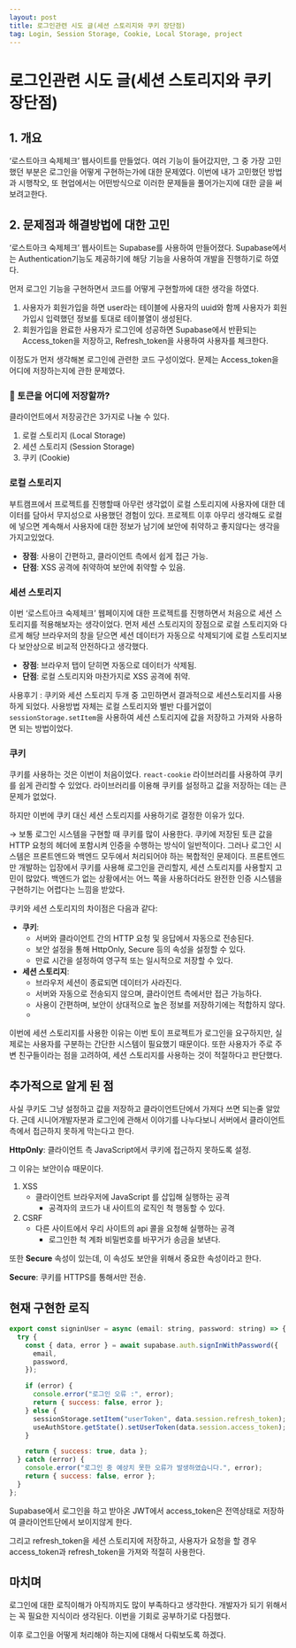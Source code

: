 ```yaml
---
layout: post
title: 로그인관련 시도 글(세션 스토리지와 쿠키 장단점)
tag: Login, Session Storage, Cookie, Local Storage, project
---
```


# 로그인관련 시도 글(세션 스토리지와 쿠키 장단점)

## 1. 개요

‘로스트아크 숙제체크’ 웹사이트를 만들었다. 여러 기능이 들어갔지만, 그 중 가장 고민했던 부분은 로그인을 어떻게 구현하는가에 대한 문제였다. 이번에 내가 고민했던 방법과 시행착오, 또 현업에서는 어떤방식으로 이러한 문제들을 풀어가는지에 대한 글을 써보려고한다.

## 2. 문제점과 해결방법에 대한 고민

‘로스트아크 숙제체크’ 웹사이트는 Supabase를 사용하여 만들어졌다. Supabase에서는 Authentication기능도 제공하기에 해당 기능을 사용하여 개발을 진행하기로 하였다.

먼저 로그인 기능을 구현하면서 코드를 어떻게 구현할까에 대한 생각을 하였다.

1. 사용자가 회원가입을 하면 user라는 테이블에 사용자의 uuid와 함께 사용자가 회원가입시 입력했던 정보를 토대로 테이블열이 생성된다.
2. 회원가입을 완료한 사용자가 로그인에 성공하면 Supabase에서 반환되는 Access_token을 저장하고, Refresh_token을 사용하여 사용자를 체크한다.

이정도가 먼저 생각해본 로그인에 관련한 코드 구성이었다. 문제는 Access_token을 어디에 저장하는지에 관한 문제였다.

### 🤔 토큰을 어디에 저장할까?

클라이언트에서 저장공간은 3가지로 나눌 수 있다.

1. 로컬 스토리지 (Local Storage)
2. 세션 스토리지 (Session Storage)
3. 쿠키 (Cookie)

### 로컬 스토리지

부트캠프에서 프로젝트를 진행할때 아무런 생각없이 로컬 스토리지에 사용자에 대한 데이터를 담아서 무지성으로 사용했던 경험이 있다. 프로젝트 이후 아무리 생각해도 로컬에 넣으면 계속해서 사용자에 대한 정보가 남기에 보안에 취약하고 좋지않다는 생각을 가지고있었다.

- **장점**: 사용이 간편하고, 클라이언트 측에서 쉽게 접근 가능.
- **단점**: XSS 공격에 취약하여 보안에 취약할 수 있음.

### 세션 스토리지

이번 ‘로스트아크 숙제체크’ 웹페이지에 대한 프로젝트를 진행하면서 처음으로 세션 스토리지를 적용해보자는 생각이었다. 먼저 세션 스토리지의 장점으로 로컬 스토리지와 다르게 해당 브라우저의 창을 닫으면 세션 데이터가 자동으로 삭제되기에 로컬 스토리지보다 보안상으로 비교적 안전하다고 생각했다.

- **장점**: 브라우저 탭이 닫히면 자동으로 데이터가 삭제됨.
- **단점**: 로컬 스토리지와 마찬가지로 XSS 공격에 취약.

사용후기 : 쿠키와 세션 스토리지 두개 중 고민하면서 결과적으로 세션스토리지를 사용하게 되었다.
사용방법 자체는 로컬 스토리지와 별반 다를거없이 `sessionStorage.setItem`을 사용하여 세션 스토리지에 값을 저장하고 가져와 사용하면 되는 방법이었다.

### 쿠키

쿠키를 사용하는 것은 이번이 처음이었다. `react-cookie` 라이브러리를 사용하여 쿠키를 쉽게 관리할 수 있었다. 라이브러리를 이용해 쿠키를 설정하고 값을 저장하는 데는 큰 문제가 없었다.

하지만 이번에 쿠키 대신 세션 스토리지를 사용하기로 결정한 이유가 있다.

→ 보통 로그인 시스템을 구현할 때 쿠키를 많이 사용한다. 쿠키에 저장된 토큰 값을 HTTP 요청의 헤더에 포함시켜 인증을 수행하는 방식이 일반적이다. 그러나 로그인 시스템은 프론트엔드와 백엔드 모두에서 처리되어야 하는 복합적인 문제이다. 프론트엔드만 개발하는 입장에서 쿠키를 사용해 로그인을 관리할지, 세션 스토리지를 사용할지 고민이 많았다. 백엔드가 없는 상황에서는 어느 쪽을 사용하더라도 완전한 인증 시스템을 구현하기는 어렵다는 느낌을 받았다.

쿠키와 세션 스토리지의 차이점은 다음과 같다:

- **쿠키**:
  - 서버와 클라이언트 간의 HTTP 요청 및 응답에서 자동으로 전송된다.
  - 보안 설정을 통해 HttpOnly, Secure 등의 속성을 설정할 수 있다.
  - 만료 시간을 설정하여 영구적 또는 일시적으로 저장할 수 있다.
- **세션 스토리지**:
  - 브라우저 세션이 종료되면 데이터가 사라진다.
  - 서버와 자동으로 전송되지 않으며, 클라이언트 측에서만 접근 가능하다.
  - 사용이 간편하며, 보안이 상대적으로 높은 정보를 저장하기에는 적합하지 않다.
  -

이번에 세션 스토리지를 사용한 이유는 이번 토이 프로젝트가 로그인을 요구하지만, 실제로는 사용자를 구분하는 간단한 시스템이 필요했기 때문이다. 또한 사용자가 주로 주변 친구들이라는 점을 고려하여, 세션 스토리지를 사용하는 것이 적절하다고 판단했다.

## 추가적으로 알게 된 점

사실 쿠키도 그냥 설정하고 값을 저장하고 클라이언트단에서 가져다 쓰면 되는줄 알았다. 근데 시니어개발자분과 로그인에 관해서 이야기를 나누다보니 서버에서 클라이언트측에서 접근하지 못하게 막는다고 한다.

**HttpOnly**: 클라이언트 측 JavaScript에서 쿠키에 접근하지 못하도록 설정.

그 이유는 보안이슈 때문이다.

1. XSS
   - 클라이언트 브라우저에 JavaScript 를 삽입해 실행하는 공격
     - 공격자의 코드가 내 사이트의 로직인 척 행동할 수 있다.
2. CSRF
   - 다른 사이트에서 우리 사이트의 api 콜을 요청해 실행하는 공격
     - 로그인한 척 계좌 비밀번호를 바꾸거가 송금을 보낸다.

또한 **Secure** 속성이 있는데, 이 속성도 보안을 위해서 중요한 속성이라고 한다.

**Secure**: 쿠키를 HTTPS를 통해서만 전송.

## 현재 구현한 로직

```js
export const signinUser = async (email: string, password: string) => {
  try {
    const { data, error } = await supabase.auth.signInWithPassword({
      email,
      password,
    });

    if (error) {
      console.error("로그인 오류 :", error);
      return { success: false, error };
    } else {
      sessionStorage.setItem("userToken", data.session.refresh_token);
      useAuthStore.getState().setUserToken(data.session.access_token);
    }

    return { success: true, data };
  } catch (error) {
    console.error("로그인 중 예상치 못한 오류가 발생하였습니다.", error);
    return { success: false, error };
  }
};
```

Supabase에서 로그인을 하고 받아온 JWT에서 access_token은 전역상태로 저장하여 클라이언트단에서 보이지않게 한다.

그리고 refresh_token을 세션 스토리지에 저장하고, 사용자가 요청을 할 경우 access_token과 refresh_token을 가져와 적절히 사용한다.

## 마치며

로그인에 대한 로직이해가 아직까지도 많이 부족하다고 생각한다. 개발자가 되기 위해서는 꼭 필요한 지식이라 생각된다. 이번을 기회로 공부하기로 다짐했다.

이후 로그인을 어떻게 처리해야 하는지에 대해서 다뤄보도록 하겠다.
